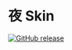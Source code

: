 # 夜 Skin

[![GitHub release](https://img.shields.io/github/v/release/KiyotakaDev/osu_skin)](https://github.com/KiyotakaDev/osu-skin/releases/latest)

